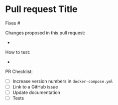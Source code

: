 # Pull request Title

Fixes #

Changes proposed in this pull request:

*      

How to test:

*

PR Checklist:

*   [ ] Increase version numbers in `docker-compose.yml`
*   [ ] Link to a GitHub issue
*   [ ] Update documentation
*   [ ] Tests
